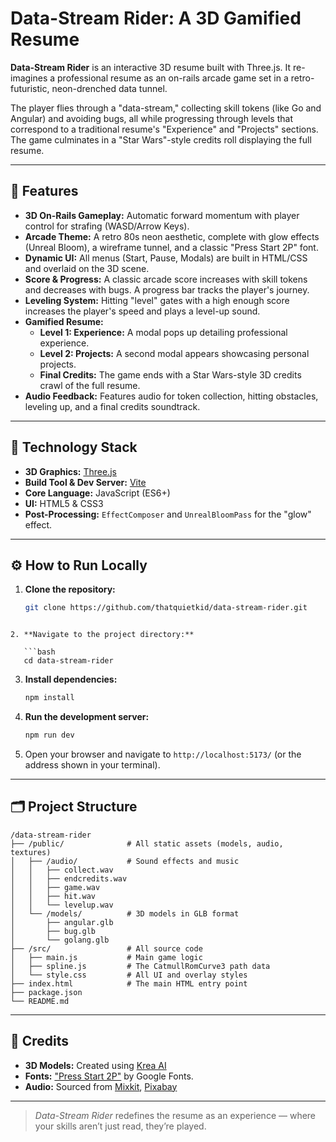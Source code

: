 # Data-Stream Rider: A 3D Gamified Resume

**Data-Stream Rider** is an interactive 3D resume built with Three.js. It re-imagines a professional resume as an on-rails arcade game set in a retro-futuristic, neon-drenched data tunnel.

The player flies through a "data-stream," collecting skill tokens (like Go and Angular) and avoiding bugs, all while progressing through levels that correspond to a traditional resume's "Experience" and "Projects" sections. The game culminates in a "Star Wars"-style credits roll displaying the full resume.

---

## 🚀 Features

- **3D On-Rails Gameplay:** Automatic forward momentum with player control for strafing (WASD/Arrow Keys).
- **Arcade Theme:** A retro 80s neon aesthetic, complete with glow effects (Unreal Bloom), a wireframe tunnel, and a classic "Press Start 2P" font.
- **Dynamic UI:** All menus (Start, Pause, Modals) are built in HTML/CSS and overlaid on the 3D scene.
- **Score & Progress:** A classic arcade score increases with skill tokens and decreases with bugs. A progress bar tracks the player's journey.
- **Leveling System:** Hitting "level" gates with a high enough score increases the player's speed and plays a level-up sound.
- **Gamified Resume:**
  - **Level 1: Experience:** A modal pops up detailing professional experience.
  - **Level 2: Projects:** A second modal appears showcasing personal projects.
  - **Final Credits:** The game ends with a Star Wars-style 3D credits crawl of the full resume.
- **Audio Feedback:** Features audio for token collection, hitting obstacles, leveling up, and a final credits soundtrack.

---

## 🧠 Technology Stack

- **3D Graphics:** [Three.js](https://threejs.org/)
- **Build Tool & Dev Server:** [Vite](https://vitejs.dev/)
- **Core Language:** JavaScript (ES6+)
- **UI:** HTML5 & CSS3
- **Post-Processing:** `EffectComposer` and `UnrealBloomPass` for the "glow" effect.

---

## ⚙️ How to Run Locally

1. **Clone the repository:**
   ```bash
   git clone https://github.com/thatquietkid/data-stream-rider.git
```

2. **Navigate to the project directory:**

   ```bash
   cd data-stream-rider
   ```

3. **Install dependencies:**

   ```bash
   npm install
   ```

4. **Run the development server:**

   ```bash
   npm run dev
   ```

5. Open your browser and navigate to `http://localhost:5173/` (or the address shown in your terminal).

---

## 🗂️ Project Structure

```
/data-stream-rider
├── /public/              # All static assets (models, audio, textures)
│   ├── /audio/           # Sound effects and music
│   │   ├── collect.wav
│   │   ├── endcredits.wav
│   │   ├── game.wav
│   │   ├── hit.wav
│   │   └── levelup.wav
│   └── /models/          # 3D models in GLB format
│       ├── angular.glb
│       ├── bug.glb
│       └── golang.glb
├── /src/                 # All source code
│   ├── main.js           # Main game logic
│   ├── spline.js         # The CatmullRomCurve3 path data
│   └── style.css         # All UI and overlay styles
├── index.html            # The main HTML entry point
├── package.json
└── README.md
```

---

## 🎨 Credits

* **3D Models:** Created using [Krea AI](krea.ai/3d)
* **Fonts:** ["Press Start 2P"](https://fonts.google.com/specimen/Press+Start+2P) by Google Fonts.
* **Audio:** Sourced from [Mixkit](https://mixkit.co/free-sound-effects/), [Pixabay](https://pixabay.com/sound-effects/)

---

>  *Data-Stream Rider* redefines the resume as an experience — where your skills aren’t just read, they’re played.